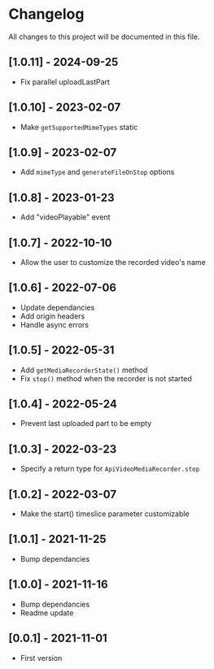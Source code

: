 # Changelog

All changes to this project will be documented in this file.

## [1.0.11] - 2024-09-25

- Fix parallel uploadLastPart

## [1.0.10] - 2023-02-07

- Make `getSupportedMimeTypes` static

## [1.0.9] - 2023-02-07

- Add `mimeType` and `generateFileOnStop` options

## [1.0.8] - 2023-01-23

- Add "videoPlayable" event

## [1.0.7] - 2022-10-10

- Allow the user to customize the recorded video's name

## [1.0.6] - 2022-07-06

- Update dependancies
- Add origin headers
- Handle async errors

## [1.0.5] - 2022-05-31

- Add `getMediaRecorderState()` method
- Fix `stop()` method when the recorder is not started

## [1.0.4] - 2022-05-24

- Prevent last uploaded part to be empty

## [1.0.3] - 2022-03-23

- Specify a return type for `ApiVideoMediaRecorder.stop`

## [1.0.2] - 2022-03-07

- Make the start() timeslice parameter customizable

## [1.0.1] - 2021-11-25

- Bump dependancies

## [1.0.0] - 2021-11-16

- Bump dependancies
- Readme update

## [0.0.1] - 2021-11-01

- First version
